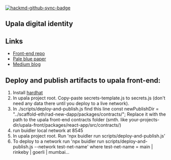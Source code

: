 [![hackmd-github-sync-badge](https://hackmd.io/tHhYT-4QRy-syvNkoBa_ZA/badge)](https://hackmd.io/tHhYT-4QRy-syvNkoBa_ZA)

## Upala digital identity

## Links

- [Front-end repo](https://github.com/porobov/upala-front)
- [Pale blue paper](https://upala-docs.readthedocs.io/en/latest/)
- [Medium blog](https://medium.com/six-degrees-of-separation/)

## Deploy and publish artifacts to upala front-end:

1. Install [hardhat](https://github.com/nomiclabs/buidler)
2. In upala project root. Copy-paste secrets-template.js to secrets.js (don't need any data there until you deploy to a live network).
3. In ./scripts/deploy-and-publish.js find this line
   const newPublishDir = "../scaffold-eth/rad-new-dapp/packages/contracts/";
   Replace it with the path to the upala front-end contracts folder (smth. like your-projects-dir/upala-front/packages/react-app/src/contracts/)
4. run buidler local network at 8545
5. In upala project root. Run 'npx buidler run scripts/deploy-and-publish.js'
6. To deploy to a network run 'npx buidler run scripts/deploy-and-publish.js --network test-net-name' where test-net-name = main | rinkeby | goerli | mumbai...
